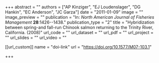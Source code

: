 +++
abstract = "" 
authors = ["AP Kinziger", "EJ Loudenslager", "DG Hankin", "EC Anderson", "JC Garza"] 
date = "2011-01-09" 
image = "" 
image_preview = "" 
publication = "In: _North American Journal of Fisheries Management_ **28**:1426--1438." 
publication_type = "2" 
title = "Hybridization between spring-and fall-run Chinook salmon returning to the Trinity River, California. (2008)" 
url_code = "" 
url_dataset = "" 
url_pdf = "" 
url_project = "" 
url_slides = "" 
url_video = "" 


[[url_custom]]
name = "doi-link"
url = "https://doi.org/10.1577/M07-103.1"

+++
